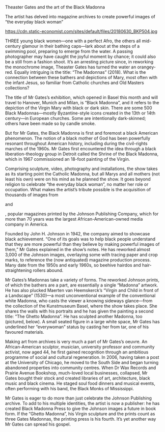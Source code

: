 Theaster Gates and the art of the Black Madonna

The artist has delved into magazine archives to create powerful images of “the everyday black woman”

https://cdn.static-economist.com/sites/default/files/20180630_BKP504.jpg

THREE young black women—one with a perfect Afro, the others all mid-century glamour in their bathing caps—lark about at the steps of a swimming pool, preparing to emerge from the water. A passing photographer may have caught the joyful moment by chance; it could also be a still from a fashion shoot. It’s an arresting picture since, in reworking the monochrome image, Theaster Gates has turned the water an orangey-red. Equally intriguing is the title: “The Madonnas” (2018). What is the connection between these bathers and depictions of Mary, most often with the infant Jesus, so familiar from Catholic churches and Old Masters collections?

The title of Mr Gates’s exhibition, which opened in Basel this month and will travel to Hanover, Munich and Milan, is “Black Madonna”, and it refers to the depiction of the Virgin Mary with black or dark skin. There are some 500 Black Madonnas—mostly Byzantine-style icons created in the 13th or 14th century—in European churches. Some are intentionally dark-skinned; others have been made so by candle smoke. 

But for Mr Gates, the Black Madonna is first and foremost a black American phenomenon. The notion of a black mother of God has been powerfully resonant throughout American history, including during the civil-rights marches of the 1960s. Mr Gates first encountered the idea through a black liberation-theology group in Detroit called the Shrine of the Black Madonna, which in 1967 commissioned an 18-foot painting of the Virgin.

Comprising sculpture, video, photography and installations, the show takes as its starting point the Catholic Madonna, but all Marys and all mothers (not least his own) were on his mind as he planned the show. It goes beyond religion to celebrate “the everyday black woman”, no matter her role or occupation. What makes the artist’s tribute possible is the acquisition of thousands of images from 

 and 

, popular magazines printed by the Johnson Publishing Company, which for more than 70 years was the largest African-American-owned media company in America.

Founded by John H. Johnson in 1942, the company aimed to showcase black achievement. “One of its goals was to help black people understand that they are more powerful than they believe by making powerful images of them,” Mr Gates explained in the show’s notes. He has reworked almost 3,000 of the Johnson images, overlaying some with tracing paper and crop marks, to reference the (now antiquated) magazine production process. Many date from the 1950s and early 1960s, so beehive hairdos and hair-straightening rollers abound.

Mr Gates’s Madonnas take a variety of forms. The reworked Johnson prints, of which the bathers are a part, are essentially a single “Madonna” artwork. He has also plucked Maerten van Heemskerck’s “Virgin and Child in front of a Landscape” (1530)—a most unconventional example of the conventional white Madonna, who casts the viewer a knowing sideways glance—from the collection of the Kunstmuseum Basel, where the show takes place. She shares the walls with his portraits and he has given the painting a second title: “The Ghetto Madonna”. He has sculpted another Madonna, too (pictured, below). A small seated figure in a large white space, Mr Gates has underlined her “everywoman” status by casting her from tar, one of his favoured materials. 

Making art from archives is very much a part of Mr Gates’s oeuvre. An African-American sculptor, musician, university professor and community activist, now aged 44, he first gained recognition through an ambitious programme of social and cultural regeneration. In 2006, having taken a post at the University of Chicago, he moved to the South Side and began turning abandoned properties into community centres. When Dr Wax Records and Prairie Avenue Bookshop, much-loved local businesses, collapsed, Mr Gates bought their stock and created libraries of art, architecture, black music and black cinema. He staged soul food dinners and musical events, often performing with his band, the Black Monks of Mississippi. 

Mr Gates is eager to do more than just celebrate the Johnson Publishing archive. To add to his multiple identities, the artist is now a publisher: he has created Black Madonna Press to give the Johnson images a future in book form. If the “Ghetto Madonna”, his Virgin sculpture and the prints count as three Gates Madonnas, the printing press is his fourth. It’s yet another way Mr Gates can spread his gospel.